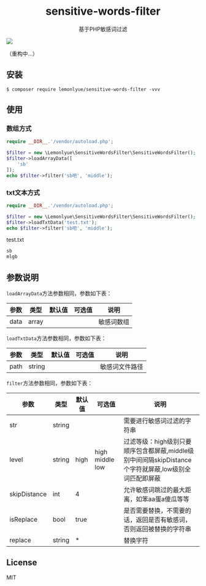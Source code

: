 <h1 align="center"> sensitive-words-filter </h1>

<p align="center"> 基于PHP敏感词过滤 </p>

![](https://img.shields.io/travis/com/lemonlyue/sensitive-words-filter)

（重构中...）

## 安装

```shell
$ composer require lemonlyue/sensitive-words-filter -vvv
```

## 使用

### 数组方式

```php
require __DIR__.'/vendor/autoload.php';

$filter = new \Lemonlyue\SensitiveWordsFilter\SensitiveWordsFilter();
$filter->loadArrayData([
    'sb'
]);
echo $filter->filter('sb吧', 'middle');
```

### txt文本方式

```php
require __DIR__.'/vendor/autoload.php';

$filter = new \Lemonlyue\SensitiveWordsFilter\SensitiveWordsFilter();
$filter->loadTxtData('test.txt');
echo $filter->filter('sb吧', 'middle');
```

test.txt
```txt
sb
mlgb
```

## 参数说明

`loadArrayData`方法参数相同，参数如下表：

|  参数 | 类型 | 默认值 | 可选值 | 说明 |
| ----  | ---- | --- | --- | --- |
|  data  | array | | | 敏感词数组 |

`loadTxtData`方法参数相同，参数如下表：

|  参数 | 类型 | 默认值 | 可选值 | 说明 |
| ----  | ---- | --- | --- | --- |
|  path  | string | | | 敏感词文件路径 |

`filter`方法参数相同，参数如下表：

|  参数 | 类型 | 默认值 | 可选值 | 说明 |
| ----  | ---- | --- | --- | --- |
|  str  | string | | |需要进行敏感词过滤的字符串 |
| level | string | high | high middle low |过滤等级：high级别只要顺序包含都屏蔽,middle级别中间间隔skipDistance个字符就屏蔽,low级别全词匹配即屏蔽 |
| skipDistance | int | 4 | | 允许敏感词跳过的最大距离，如笨aa蛋a傻瓜等等 |
| isReplace | bool | true | | 是否需要替换，不需要的话，返回是否有敏感词，否则返回被替换的字符串 |
| replace | string | * | | 替换字符 |

## License

MIT